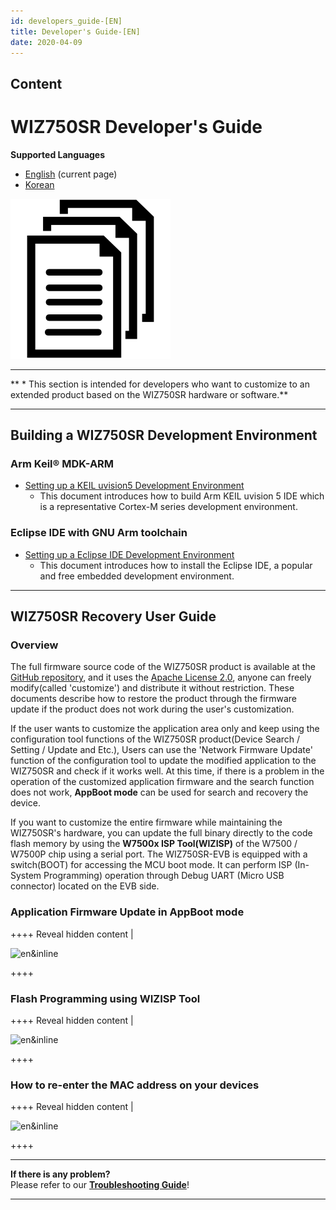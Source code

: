 ```yaml
---
id: developers_guide-[EN]
title: Developer's Guide-[EN]
date: 2020-04-09
---
```

 
 ## Content

 # WIZ750SR Developer's Guide

 **Supported Languages**  
 * [English](Developer's_Guide-[EN].md) (current page)  
 * [Korean](Developer's_Guide-[KO].md)

 ![](/img/products/wiz750sr/docs_icon.png)

 -----

 \*\* \* This section is intended for developers who want to customize to
 an extended product based on the WIZ750SR hardware or software.\*\*

 -----

 ## Building a WIZ750SR Development Environment

 ### Arm Keil® MDK-ARM

   - [Setting up a KEIL uvision5 Development
     Environment](/products/wiz750sr/developers/mdk-arm/en)
       - This document introduces how to build Arm KEIL uvision 5 IDE
         which is a representative Cortex-M series development
         environment.

 ### Eclipse IDE with GNU Arm toolchain

   - [Setting up a Eclipse IDE Development
     Environment](/products/wiz750sr/developers/eclipse/en)
       - This document introduces how to install the Eclipse IDE, a
         popular and free embedded development environment.

 -----

 ## WIZ750SR Recovery User Guide

 ### Overview

 The full firmware source code of the WIZ750SR product is available at
 the [GitHub repository](https://github.com/Wiznet/WIZ750SR), and it uses
 the [Apache
 License 2.0](https://github.com/Wiznet/WIZ750SR/blob/master/LICENSE),
 anyone can freely modify(called 'customize') and distribute it without
 restriction. These documents describe how to restore the product through
 the firmware update if the product does not work during the user's
 customization.

 If the user wants to customize the application area only and keep using
 the configuration tool functions of the WIZ750SR product(Device Search /
 Setting / Update and Etc.), Users can use the 'Network Firmware Update'
 function of the configuration tool to update the modified application to
 the WIZ750SR and check if it works well. At this time, if there is a
 problem in the operation of the customized application firmware and the
 search function does not work, **AppBoot mode** can be used for search
 and recovery the device.

 If you want to customize the entire firmware while maintaining the
 WIZ750SR's hardware, you can update the full binary directly to the code
 flash memory by using the **W7500x ISP Tool(WIZISP)** of the W7500 /
 W7500P chip using a serial port. The WIZ750SR-EVB is equipped with a
 switch(BOOT) for accessing the MCU boot mode. It can perform ISP
 (In-System Programming) operation through Debug UART (Micro USB
 connector) located on the EVB side.

 ### Application Firmware Update in AppBoot mode

 \++++ Reveal hidden content |

 ![en\&inline](/page\>products/wiz750sr/developers/fwupdate-appboot/en&inline)

 \++++

 ### Flash Programming using WIZISP Tool

 \++++ Reveal hidden content |

 ![en\&inline](/page\>products/wiz750sr/developers/fwupdate-wizisp/en&inline)

 \++++

 ### How to re-enter the MAC address on your devices

 \++++ Reveal hidden content |

 ![en\&inline](/page\>products/wiz750sr/developers/restore-mac/en&inline)

 \++++

 -----

 **If there is any problem?**  
 Please refer to our **[Troubleshooting
 Guide](trouble_shooting-[EN])**\!

 -----
